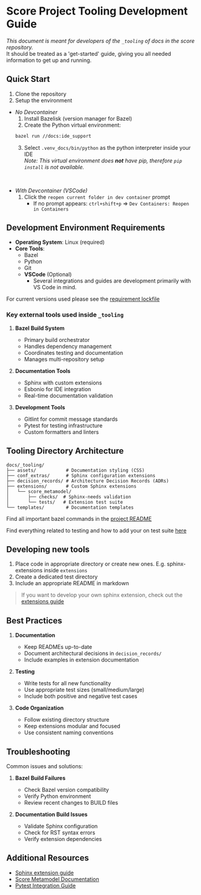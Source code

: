 # Score Project Tooling Development Guide

*This document is meant for *developers* of the `_tooling` of docs in the score repository.*  
It should be treated as a 'get-started' guide, giving you all needed information to get up and running.

## Quick Start

1. Clone the repository  
2. Setup the environment
- *No Devcontainer*
    1. Install Bazelisk (version manager for Bazel)
    2. Create the Python virtual environment:
   ```bash
   bazel run //docs:ide_support
   ```
    3. Select `.venv_docs/bin/python` as the python interpreter inside your IDE  
    *Note: This virtual environment does **not** have pip, therefore `pip install` is not available.*  
<br>

- *With Devcontainer (VSCode)*
    1. Click the `reopen current folder in dev container` prompt
        -  If no prompt appears: `ctrl+shift+p` => `Dev Containers: Reopen in Containers`


## Development Environment Requirements

- **Operating System**: Linux (required)
- **Core Tools**:
  - Bazel 
  - Python 
  - Git
  - **VSCode** (Optional)
    - Several integrations and guides are development primarily with VS Code in mind.

For current versions used please see the [requirement lockfile](/docs/_tooling/requirement_lock.txt)


### Key external tools used inside `_tooling`

1. **Bazel Build System**
   - Primary build orchestrator
   - Handles dependency management
   - Coordinates testing and documentation
   - Manages multi-repository setup

2. **Documentation Tools**
   - Sphinx with custom extensions
   - Esbonio for IDE integration
   - Real-time documentation validation

3. **Development Tools**
   - Gitlint for commit message standards
   - Pytest for testing infrastructure
   - Custom formatters and linters



## Tooling Directory Architecture

```
docs/_tooling/
├── assets/           # Documentation styling (CSS)
├── conf_extras/      # Sphinx configuration extensions
├── decision_records/ # Architecture Decision Records (ADRs)
├── extensions/       # Custom Sphinx extensions
│   └── score_metamodel/
│       ├── checks/  # Sphinx-needs validation
│       └── tests/   # Extension test suite
└── templates/        # Documentation templates
```


Find all important bazel commands in the [project README](/README.md)

Find everything related to testing and how to add your on test suite [here](/tools/testing/pytest/README.md)

## Developing new tools

1. Place code in appropriate directory or create new ones. E.g. sphinx-extensions inside `extensions`
2. Create a dedicated test directory
3. Include an appropriate README in markdown

> If you want to develop your own sphinx extension, check out the [extensions guide](/docs/_tooling/docs/extension_guide.md)

## Best Practices

1. **Documentation**
   - Keep READMEs up-to-date
   - Document architectural decisions in `decision_records/`
   - Include examples in extension documentation

2. **Testing**
   - Write tests for all new functionality
   - Use appropriate test sizes (small/medium/large)
   - Include both positive and negative test cases

3. **Code Organization**
   - Follow existing directory structure
   - Keep extensions modular and focused
   - Use consistent naming conventions

## Troubleshooting

Common issues and solutions:

1. **Bazel Build Failures**
   - Check Bazel version compatibility
   - Verify Python environment
   - Review recent changes to BUILD files

2. **Documentation Build Issues**
   - Validate Sphinx configuration
   - Check for RST syntax errors
   - Verify extension dependencies

## Additional Resources
- [Sphinx extension guide](/docs/_tooling/docs/extension_guide.md)
- [Score Metamodel Documentation](/docs/_tooling/extensions/score_metamodel/README.md)
- [Pytest Integration Guide](/tools/testing/pytest/README.md)
